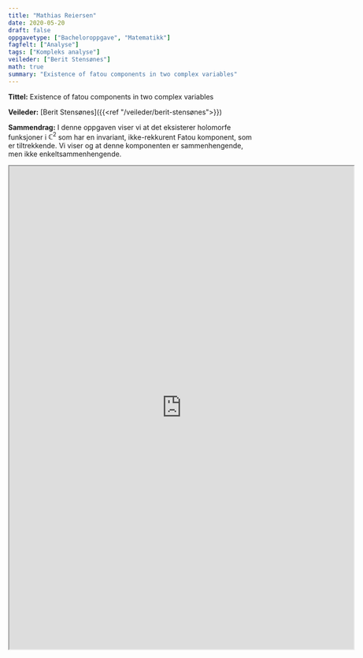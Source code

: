 ```yaml
---
title: "Mathias Reiersen"
date: 2020-05-20
draft: false
oppgavetype: ["Bacheloroppgave", "Matematikk"]
fagfelt: ["Analyse"]
tags: ["Kompleks analyse"]
veileder: ["Berit Stensønes"]
math: true
summary: "Existence of fatou components in two complex variables"
---
```


**Tittel:** Existence of fatou components in two complex variables

**Veileder:** [Berit Stensønes]({{<ref "/veileder/berit-stensønes">}})

**Sammendrag:** I denne oppgaven viser vi at det eksisterer holomorfe funksjoner i $\mathbb{C}^2$ som har en invariant, ikke-rekkurent Fatou komponent, som er tiltrekkende. Vi viser og at denne komponenten er sammenhengende, men ikke enkeltsammenhengende.


<iframe src="https://drive.google.com/file/d/1glWW8Jnto5LgmjbQtypYoKuIgr60Dbhv/preview" width="700" height="980" allow="autoplay"></iframe>